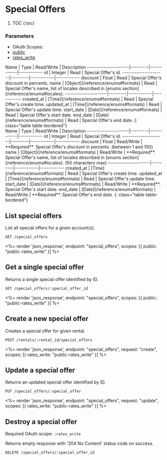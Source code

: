 # Special Offers

1. TOC
{:toc}

### Parameters
<ul class="nav nav-pills" role="tablist">
  <li class="disabled"><a>OAuth Scopes:</a></li>
  <li class="active"><a href="#public" role="tab" data-toggle="pill">public</a></li>
  <li><a href="#rates_write" role="tab" data-toggle="pill">rates_write</a></li>
</ul>
<div class="tab-content" markdown="1">
  <div class="tab-pane active" id="public" markdown="1">
Name                 | Type    | Read/Write | Description
---------------------|---------|------------|------------
id                   | Integer | Read       | Special Offer's id.
---------------------|---------|------------|------------
discount             | Float   | Read       | Special Offer's discount in percents.
name                 | [Object](/reference/enums#formats)    | Read       | Special Offer's name, list of locales described in [enums section](/reference/enums#locales).
---------------------|---------|------------|------------
created_at           | [Time](/reference/enums#formats) | Read       | Special Offer's create time.
updated_at           | [Time](/reference/enums#formats) | Read       | Special Offer's update time.
start_date           | [Date](/reference/enums#formats) | Read       | Special Offer's start date.
end_date             | [Date](/reference/enums#formats) | Read       | Special Offer's end date.
{: class="table table-bordered"}
  </div>
  <div class="tab-pane" id="rates_write" markdown="1">
Name                 | Type    | Read/Write | Description
---------------------|---------|------------|------------
id                   | Integer | Read       | Special Offer's id.
---------------------|---------|------------|------------
discount             | Float   | Read/Write | **Required**. Special Offer's discount in percents. (between 1 and 100)
name                 | [Object](/reference/enums#formats)    | Read/Write | **Required**. Special Offer's name, list of locales described in [enums section](/reference/enums#locales). (50 characters max)
---------------------|---------|------------|------------
created_at           | [Time](/reference/enums#formats) | Read       | Special Offer's create time.
updated_at           | [Time](/reference/enums#formats) | Read       | Special Offer's update time.
start_date           | [Date](/reference/enums#formats) | Read/Write | **Required**. Special Offer's start date.
end_date             | [Date](/reference/enums#formats) | Read/Write | **Required**. Special Offer's end date.
{: class="table table-bordered"}
  </div>
</div>

## List special offers

List all special offers for a given account(s).

~~~
GET /special_offers
~~~

<%= render 'json_response', endpoint: "special_offers", scopes: [{ public: "public-rates_write" }] %>

## Get a single special offer

Returns a single special offer identified by ID.

~~~
GET /special_offers/:special_offer_id
~~~

<%= render 'json_response', endpoint: "special_offers", scopes: [{ public: "public-rates_write" }] %>

## Create a new special offer

Creates a special offer for given rental.

~~~
POST /rentals/:rental_id/special_offers
~~~

<%= render 'json_response', endpoint: "special_offers", request: "create",
  scopes: [{ rates_write: "public-rates_write" }] %>

## Update a special offer

Returns an updated special offer identified by ID.

~~~
PUT /special_offers/:special_offer
~~~

<%= render 'json_response', endpoint: "special_offers", request: "update",
  scopes: [{ rates_write: "public-rates_write" }] %>

## Destroy a special offer

Required OAuth scope: `:rates_write`

Returns empty response with '204 No Content' status code on success.

~~~~~~
DELETE /special_offers/:special_offer_id
~~~~~~
